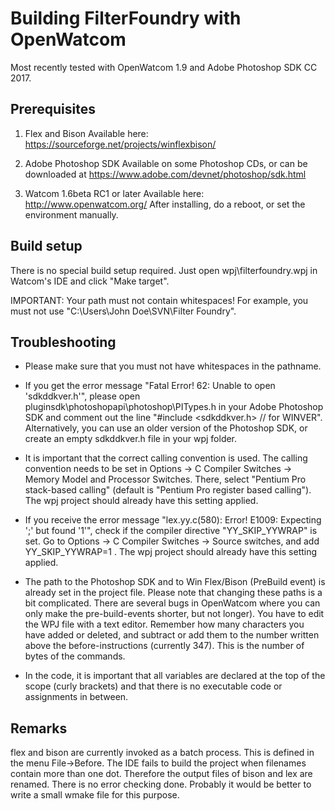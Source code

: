 
Building FilterFoundry with OpenWatcom
======================================

Most recently tested with OpenWatcom 1.9 and Adobe Photoshop SDK CC 2017.


Prerequisites
-------------

1) Flex and Bison
   Available here:
   https://sourceforge.net/projects/winflexbison/

2) Adobe Photoshop SDK
   Available on some Photoshop CDs, or can be downloaded at
   https://www.adobe.com/devnet/photoshop/sdk.html

3) Watcom 1.6beta RC1 or later
   Available here:
   http://www.openwatcom.org/
   After installing, do a reboot, or set the environment manually.


Build setup
-----------

There is no special build setup required.
Just open wpj\filterfoundry.wpj in Watcom's IDE and click "Make target".

IMPORTANT: Your path must not contain whitespaces!
For example, you must not use "C:\Users\John Doe\SVN\Filter Foundry\".


Troubleshooting
---------------

- Please make sure that you must not have whitespaces in the pathname.

- If you get the error message "Fatal Error! 62:  Unable to open 'sdkddkver.h'", please open 
  pluginsdk\photoshopapi\photoshop\PITypes.h in your Adobe Photoshop SDK and
  comment out the line "#include <sdkddkver.h> // for WINVER".
  Alternatively, you can use an older version of the Photoshop SDK, or create an empty
  sdkddkver.h file in your wpj folder.

- It is important that the correct calling convention is used.
  The calling convention needs to be set in
  Options -> C Compiler Switches -> Memory Model and Processor Switches.
  There, select "Pentium Pro stack-based calling" (default is "Pentium Pro register based calling").
  The wpj project should already have this setting applied.

- If you receive the error message "lex.yy.c(580): Error! E1009: Expecting ';' but found '1'",
  check if the compiler directive "YY_SKIP_YYWRAP" is set.
  Go to Options -> C Compiler Switches -> Source switches, and add YY_SKIP_YYWRAP=1 .
  The wpj project should already have this setting applied.

- The path to the Photoshop SDK and to Win Flex/Bison (PreBuild event)
  is already set in the project file. Please note that changing these
  paths is a bit complicated. There are several bugs in OpenWatcom
  where you can only make the pre-build-events shorter, but not longer).
  You have to edit the WPJ file with a text editor.
  Remember how many characters you have added or deleted,
  and subtract or add them to the number written above the before-instructions
  (currently 347). This is the number of bytes of the commands.

- In the code, it is important that all variables are declared at the
  top of the scope (curly brackets) and that there is no executable code or
  assignments in between.


Remarks
-------

flex and bison are currently invoked as a batch process.
This is defined in the menu File->Before.
The IDE fails to build the project when filenames contain more than one dot.
Therefore the output files of bison and lex are renamed.
There is no error checking done.
Probably it would be better to write a small wmake file for this purpose.
